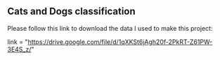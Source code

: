 ## Cats and Dogs classification

Please follow this link to download the data I used to make this project:

link = "https://drive.google.com/file/d/1qXKSt6jAgh20f-2PkRT-Z61PW-3E4S_z/"

